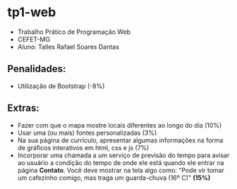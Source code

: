 # tp1-web
- Trabalho Prático de Programação Web
- CEFET-MG
- Aluno: Talles Rafael Soares Dantas

## Penalidades:

- Utilização de Bootstrap (-8%)

## Extras:

- Fazer com que o mapa mostre locais diferentes ao longo do dia (10%)
- Usar uma (ou mais) fontes personalizadas (3%)
- Na sua página de currículo, apresentar algumas informações na forma de gráficos interativos em html, css e js (7%)
- Incorporar uma chamada a um serviço de previsão do tempo para avisar ao usuário a condição do tempo de onde ele está quando ele entrar na página **Contato**. Você deve mostrar na tela algo como: "Pode vir tomar um cafezinho comigo, mas traga um guarda-chuva (16º C)" **(15%)**
